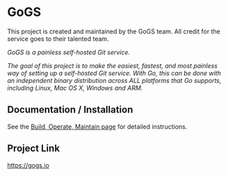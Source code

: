 # GoGS
This project is created and maintained by the GoGS team. All credit for the service goes to their talented team.

_GoGS is a painless self-hosted Git service._

_The goal of this project is to make the easiest, fastest, and most painless way of setting up a self-hosted Git service. With Go, this can be done with an independent binary distribution across ALL platforms that Go supports, including Linux, Mac OS X, Windows and ARM._

## Documentation / Installation
See the [Build, Operate, Maintain page](build_operate_maintain.md) for detailed instructions.  

## Project Link
https://gogs.io
